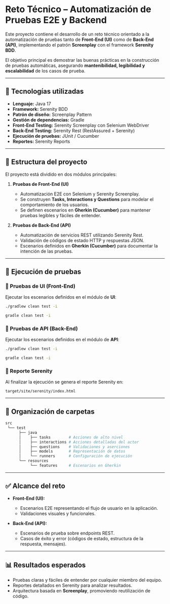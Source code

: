 # Reto Técnico – Automatización de Pruebas E2E y Backend

Este proyecto contiene el desarrollo de un reto técnico orientado a la automatización de pruebas tanto de **Front-End (UI)** como de **Back-End (API)**, implementando el patrón **Screenplay** con el framework **Serenity BDD**.

El objetivo principal es demostrar las buenas prácticas en la construcción de pruebas automáticas, asegurando **mantenibilidad, legibilidad y escalabilidad** de los casos de prueba.

---

## 🚀 Tecnologías utilizadas

- **Lenguaje:** Java 17
- **Framework:** Serenity BDD
- **Patrón de diseño:** Screenplay Pattern
- **Gestión de dependencias:** Gradle
- **Front-End Testing:** Serenity Screenplay con Selenium WebDriver
- **Back-End Testing:** Serenity Rest (RestAssured + Serenity)
- **Ejecución de pruebas:** JUnit / Cucumber
- **Reportes:** Serenity Reports

---

## 📌 Estructura del proyecto

El proyecto está dividido en dos módulos principales:

1. **Pruebas de Front-End (UI)**
    - Automatización E2E con Selenium y Serenity Screenplay.
    - Se construyen **Tasks, Interactions y Questions** para modelar el comportamiento de los usuarios.
    - Se definen escenarios en **Gherkin (Cucumber)** para mantener pruebas legibles y fáciles de entender.

2. **Pruebas de Back-End (API)**
    - Automatización de servicios REST utilizando Serenity Rest.
    - Validación de códigos de estado HTTP y respuestas JSON.
    - Escenarios definidos en **Gherkin (Cucumber)** para documentar la intención de las pruebas.

---

## 🧪 Ejecución de pruebas

### 🔹 Pruebas de UI (Front-End)
Ejecutar los escenarios definidos en el módulo de **UI**:
```bash
./gradlew clean test -i
```

```cmd
gradle clean test -i
```

### 🔹 Pruebas de API (Back-End)
Ejecutar los escenarios definidos en el módulo de **API**:
```bash
./gradlew clean test -i
```

```cmd
gradle clean test -i
```

### 🔹 Reporte Serenity
Al finalizar la ejecución se genera el reporte Serenity en:
```
target/site/serenity/index.html
```

---

## 📂 Organización de carpetas

```bash
src
 └── test
      ├── java
      │    ├── tasks        # Acciones de alto nivel
      │    ├── interactions # Acciones detalladas del actor
      │    ├── questions    # Validaciones y aserciones
      │    ├── models       # Representación de datos
      │    └── runners      # Configuración de ejecución
      └── resources
           └── features     # Escenarios en Gherkin
```

---

## ✅ Alcance del reto

- **Front-End (UI):**
    - Escenarios E2E representando el flujo de usuario en la aplicación.
    - Validaciones visuales y funcionales.

- **Back-End (API):**
    - Escenarios de prueba sobre endpoints REST.
    - Casos de éxito y error (códigos de estado, estructura de la respuesta, mensajes).

---

## 📊 Resultados esperados

- Pruebas claras y fáciles de entender por cualquier miembro del equipo.
- Reportes detallados en Serenity para analizar resultados.
- Arquitectura basada en **Screenplay**, promoviendo reutilización de código.  
